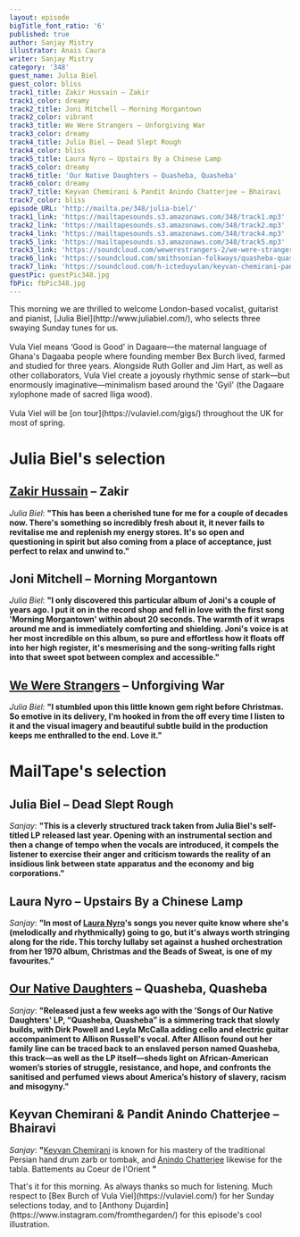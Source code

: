 ```yaml
---
layout: episode
bigTitle_font_ratio: '6'
published: true
author: Sanjay Mistry
illustrator: Anais Caura
writer: Sanjay Mistry
category: '348'
guest_name: Julia Biel
guest_color: bliss
track1_title: Zakir Hussain – Zakir
track1_color: dreamy
track2_title: Joni Mitchell – Morning Morgantown
track2_color: vibrant
track3_title: We Were Strangers – Unforgiving War
track3_color: dreamy
track4_title: Julia Biel – Dead Slept Rough
track4_color: bliss
track5_title: Laura Nyro – Upstairs By a Chinese Lamp
track5_color: dreamy
track6_title: 'Our Native Daughters – Quasheba, Quasheba'
track6_color: dreamy
track7_title: Keyvan Chemirani & Pandit Anindo Chatterjee – Bhairavi
track7_color: bliss
episode_URL: 'http://mailta.pe/348/julia-biel/'
track1_link: 'https://mailtapesounds.s3.amazonaws.com/348/track1.mp3'
track2_link: 'https://mailtapesounds.s3.amazonaws.com/348/track2.mp3'
track4_link: 'https://mailtapesounds.s3.amazonaws.com/348/track4.mp3'
track5_link: 'https://mailtapesounds.s3.amazonaws.com/348/track5.mp3'
track3_link: 'https://soundcloud.com/wewerestrangers-2/we-were-strangers-unforgiving-war-1'
track6_link: 'https://soundcloud.com/smithsonian-folkways/quasheba-quasheba'
track7_link: 'https://soundcloud.com/h-icteduyulan/keyvan-chemirani-pandit-anindo'
guestPic: guestPic348.jpg
fbPic: fbPic348.jpg
---
```

<p id="introduction">This morning we are thrilled to welcome London-based vocalist, guitarist and pianist, [Julia Biel](http://www.juliabiel.com/), who selects three swaying Sunday tunes for us.
<br><br>
Vula Viel means ‘Good is Good’ in Dagaare—the maternal language of Ghana's Dagaaba people where founding member Bex Burch lived, farmed and studied for three years. Alongside Ruth Goller and Jim Hart, as well as other collaborators, Vula Viel create a joyously rhythmic sense of stark—but enormously imaginative—minimalism based around the 'Gyil' (the Dagaare xylophone made of sacred lliga wood).<br><br>
Vula Viel will be [on tour](https://vulaviel.com/gigs/) throughout the UK for most of spring.</p>


# Julia Biel's selection

## [Zakir Hussain](http://www.zakirhussain.com/) – Zakir
_Julia Biel_: **"**This has been a cherished tune for me for a couple of decades now. There's something so incredibly fresh about it, it never fails to revitalise me and replenish my energy stores. It's so open and questioning in spirit but also coming from a place of acceptance, just 
perfect to relax and unwind to.**"**

## Joni Mitchell – Morning Morgantown
_Julia Biel_: **"**I only discovered this particular album of Joni's a couple of years ago. I put it on in the record shop and fell in love with the first song 'Morning Morgantown' within about 20 seconds. The warmth of it wraps around me and is immediately comforting and shielding. Joni's voice is at her most incredible on this album, so pure and effortless how it floats off into her high register, it's mesmerising and the song-writing falls right into that sweet spot between complex and accessible.**"**

## [We Were Strangers](http://www.wewerestrangers.co.uk/) – Unforgiving War
_Julia Biel_: **"**I stumbled upon this little known gem right before Christmas. So emotive in its delivery, I'm hooked in from the off every time I listen to it and the visual imagery and beautiful subtle build in the production keeps me enthralled to the end. Love it.**"**


# MailTape's selection

## Julia Biel – Dead Slept Rough
_Sanjay_: **"**This is a cleverly structured track taken from Julia Biel's self-titled LP released last year. Opening with an instrumental section and then a change of tempo when the vocals are introduced, it compels the listener to exercise their anger and criticism towards the reality of an insidious link between state apparatus and the economy and big corporations.**"**

## Laura Nyro – Upstairs By a Chinese Lamp
_Sanjay_: **"**In most of [Laura Nyro](http://www.lauranyro.com/)'s songs you never quite know where she's (melodically and rhythmically) going to go, but it's always worth stringing along for the ride. This torchy lullaby set against a hushed orchestration from her 1970 album, Christmas and the Beads of Sweat, is one of my favourites.**"**

## [Our Native Daughters](https://folkways.si.edu/songs-of-our-native-daughters) – Quasheba, Quasheba
_Sanjay_: **"**Released just a few weeks ago with the 'Songs of Our Native Daughters' LP, “Quasheba, Quasheba” is a simmering track that slowly builds, with Dirk Powell and Leyla McCalla adding cello and electric guitar accompaniment to Allison Russell's vocal. After Allison found out her family line can be traced back to an enslaved person named Quasheba, this track—as well as the LP itself—sheds light on African-American women’s stories of struggle, resistance, and hope, and confronts the sanitised and perfumed views about America’s history of slavery, racism and misogyny.**"**

## Keyvan Chemirani & Pandit Anindo Chatterjee – Bhairavi
_Sanjay_: **"**[Keyvan Chemirani](https://en.wikipedia.org/wiki/Chemirani_Ensemble) is known for his mastery of the traditional Persian hand drum zarb or tombak, and [Anindo Chatterjee](https://en.wikipedia.org/wiki/Anindo_Chatterjee) likewise for the tabla. Battements au Coeur de l'Orient **"**


<p id="outroduction">That's it for this morning. As always thanks so much for listening. Much respect to [Bex Burch of Vula Viel](https://vulaviel.com/) for her Sunday selections today, and to [Anthony Dujardin](https://www.instagram.com/fromthegarden/) for this episode's cool illustration.</p>
